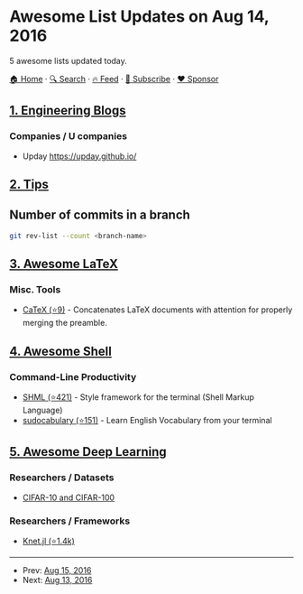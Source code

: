 # Awesome List Updates on Aug 14, 2016

5 awesome lists updated today.

[🏠 Home](/README.md) · [🔍 Search](https://www.trackawesomelist.com/search/) · [🔥 Feed](https://www.trackawesomelist.com/rss.xml) · [📮 Subscribe](https://trackawesomelist.us17.list-manage.com/subscribe?u=d2f0117aa829c83a63ec63c2f&id=36a103854c) · [❤️  Sponsor](https://github.com/sponsors/theowenyoung)



## [1. Engineering Blogs](/content/kilimchoi/engineering-blogs/README.md)

### Companies / U companies

*   Upday <https://upday.github.io/>

## [2. Tips](/content/git-tips/tips/README.md)

## Number of commits in a branch

```sh
git rev-list --count <branch-name>
```

## [3. Awesome LaTeX](/content/egeerardyn/awesome-LaTeX/README.md)

### Misc. Tools

*   [CaTeX (⭐9)](https://github.com/Alexis-benoist/CaTeX) - Concatenates LaTeX documents with attention for properly merging the preamble.

## [4. Awesome Shell](/content/alebcay/awesome-shell/README.md)

### Command-Line Productivity

*   [SHML (⭐421)](https://github.com/odb/shml) - Style framework for the terminal (Shell Markup Language)
*   [sudocabulary (⭐151)](https://github.com/badarsh2/Sudocabulary) - Learn English Vocabulary from your terminal

## [5. Awesome Deep Learning](/content/ChristosChristofidis/awesome-deep-learning/README.md)

### Researchers / Datasets

*   [CIFAR-10 and CIFAR-100](http://www.cs.toronto.edu/\~kriz/cifar.html)

### Researchers / Frameworks

*   [Knet.jl (⭐1.4k)](https://github.com/denizyuret/Knet.jl)

---

- Prev: [Aug 15, 2016](/content/2016/08/15/README.md)
- Next: [Aug 13, 2016](/content/2016/08/13/README.md)